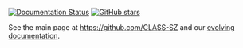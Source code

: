 
[![Documentation Status](https://readthedocs.org/projects/class-sz/badge/?version=latest)](https://class-sz.readthedocs.io/en/latest/index.html) [![GitHub stars](https://img.shields.io/github/stars/username/repository.svg?style=social&label=Star)](https://github.com/CLASS-SZ/class_sz/stargazers)



See the main page at https://github.com/CLASS-SZ and our [evolving documentation](https://class-sz.readthedocs.io/en/latest/index.html). 
